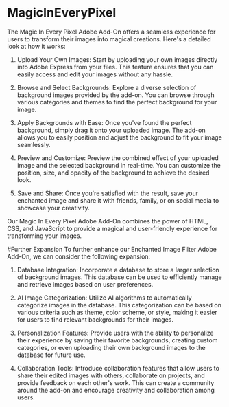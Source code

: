 # MagicInEveryPixel

The Magic In Every Pixel Adobe Add-On offers a seamless experience for users to transform their images into magical creations. Here's a detailed look at how it works:

1. Upload Your Own Images: Start by uploading your own images directly into Adobe Express from your files. This feature ensures that you can easily access and edit your images without any hassle.

2. Browse and Select Backgrounds: Explore a diverse selection of background images provided by the add-on. You can browse through various categories and themes to find the perfect background for your image.

3. Apply Backgrounds with Ease: Once you've found the perfect background, simply drag it onto your uploaded image. The add-on allows you to easily position and adjust the background to fit your image seamlessly.

4. Preview and Customize: Preview the combined effect of your uploaded image and the selected background in real-time. You can customize the position, size, and opacity of the background to achieve the desired look.

5. Save and Share: Once you're satisfied with the result, save your enchanted image and share it with friends, family, or on social media to showcase your creativity.

Our Magic In Every Pixel Adobe Add-On combines the power of HTML, CSS, and JavaScript to provide a magical and user-friendly experience for transforming your images.

#Further Expansion
To further enhance our Enchanted Image Filter Adobe Add-On, we can consider the following expansion:

1. Database Integration: Incorporate a database to store a larger selection of background images. This database can be used to efficiently manage and retrieve images based on user preferences.

2. AI Image Categorization: Utilize AI algorithms to automatically categorize images in the database. This categorization can be based on various criteria such as theme, color scheme, or style, making it easier for users to find relevant backgrounds for their images.

3. Personalization Features: Provide users with the ability to personalize their experience by saving their favorite backgrounds, creating custom categories, or even uploading their own background images to the database for future use.

4. Collaboration Tools: Introduce collaboration features that allow users to share their edited images with others, collaborate on projects, and provide feedback on each other's work. This can create a community around the add-on and encourage creativity and collaboration among users.
